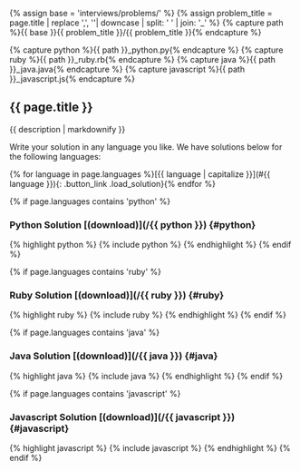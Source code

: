 {% assign base = 'interviews/problems/' %}
{% assign problem_title = page.title | replace ',', ''| downcase | split: ' ' | join: '_' %}
{% capture path %}{{ base }}{{ problem_title }}/{{ problem_title }}{% endcapture %}


{% capture python %}{{ path }}_python.py{% endcapture %}
{% capture ruby %}{{ path }}_ruby.rb{% endcapture %}
{% capture java %}{{ path }}_java.java{% endcapture %}
{% capture javascript %}{{ path }}_javascript.js{% endcapture %}


## {{ page.title }}

{{ description | markdownify }}

Write your solution in any language you like. We have solutions below for the
following languages:

{% for language in page.languages %}<span>[{{ language | capitalize }}](#{{ language }}){: .button_link .load_solution}</span>{% endfor %}

{% if page.languages contains 'python' %}
### Python Solution [(download)](/{{ python }}) {#python}

{% highlight python %}
{% include python %}
{% endhighlight %}
{% endif %}


{% if page.languages contains 'ruby' %}
### Ruby Solution [(download)](/{{ ruby }}) {#ruby}

{% highlight ruby %}
{% include ruby %}
{% endhighlight %}
{% endif %}


{% if page.languages contains 'java' %}
### Java Solution [(download)](/{{ java }}) {#java}

{% highlight java %}
{% include java %}
{% endhighlight %}
{% endif %}


{% if page.languages contains 'javascript' %}
### Javascript Solution [(download)](/{{ javascript }}) {#javascript}

{% highlight javascript %}
{% include javascript %}
{% endhighlight %}
{% endif %}
